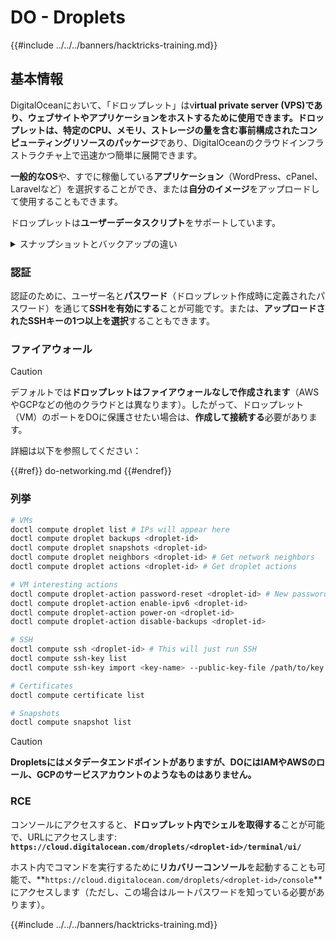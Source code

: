 # DO - Droplets

{{#include ../../../banners/hacktricks-training.md}}

## 基本情報

DigitalOceanにおいて、「ドロップレット」はv**irtual private server (VPS)**であり、ウェブサイトやアプリケーションをホストするために使用できます。ドロップレットは、特定のCPU、メモリ、ストレージの量を含む**事前構成されたコンピューティングリソースのパッケージ**であり、DigitalOceanのクラウドインフラストラクチャ上で迅速かつ簡単に展開できます。

**一般的なOS**や、すでに稼働している**アプリケーション**（WordPress、cPanel、Laravelなど）を選択することができ、または**自分のイメージ**をアップロードして使用することもできます。

ドロップレットは**ユーザーデータスクリプト**をサポートしています。

<details>

<summary>スナップショットとバックアップの違い</summary>

DigitalOceanにおいて、スナップショットはドロップレットのディスクの時点コピーです。スナップショットが取得された時点でのドロップレットのディスクの状態をキャプチャし、オペレーティングシステム、インストールされたアプリケーション、ディスク上のすべてのファイルとデータを含みます。

スナップショットは、元のドロップレットと同じ構成の新しいドロップレットを作成するためや、スナップショットが取得された時点の状態にドロップレットを復元するために使用できます。スナップショットはDigitalOceanのオブジェクトストレージサービスに保存され、増分であるため、前回のスナップショット以降の変更のみが保存されます。これにより、効率的に使用でき、コスト効果も高くなります。

一方、バックアップはドロップレットの完全なコピーであり、オペレーティングシステム、インストールされたアプリケーション、ファイル、データ、ドロップレットの設定とメタデータを含みます。バックアップは通常、定期的に実行され、特定の時点でのドロップレットの全体の状態をキャプチャします。

スナップショットとは異なり、バックアップは圧縮され暗号化された形式で保存され、DigitalOceanのインフラストラクチャからリモートの場所に転送されて安全に保管されます。これにより、バックアップは災害復旧に理想的であり、データ損失やその他の重大なイベントが発生した場合に復元できるドロップレットの完全なコピーを提供します。

要約すると、スナップショットはドロップレットのディスクの時点コピーであり、バックアップはドロップレットの完全なコピーで、設定とメタデータを含みます。スナップショットはDigitalOceanのオブジェクトストレージサービスに保存され、バックアップはDigitalOceanのインフラストラクチャからリモートの場所に転送されます。スナップショットとバックアップの両方はドロップレットを復元するために使用できますが、スナップショットは使用と保存がより効率的であり、バックアップは災害復旧のためのより包括的なバックアップソリューションを提供します。

</details>

### 認証

認証のために、ユーザー名と**パスワード**（ドロップレット作成時に定義されたパスワード）を通じて**SSHを有効にする**ことが可能です。または、**アップロードされたSSHキーの1つ以上を選択**することもできます。

### ファイアウォール

> [!CAUTION]
> デフォルトでは**ドロップレットはファイアウォールなしで作成されます**（AWSやGCPなどの他のクラウドとは異なります）。したがって、ドロップレット（VM）のポートをDOに保護させたい場合は、**作成して接続する**必要があります。

詳細は以下を参照してください：

{{#ref}}
do-networking.md
{{#endref}}

### 列挙
```bash
# VMs
doctl compute droplet list # IPs will appear here
doctl compute droplet backups <droplet-id>
doctl compute droplet snapshots <droplet-id>
doctl compute droplet neighbors <droplet-id> # Get network neighbors
doctl compute droplet actions <droplet-id> # Get droplet actions

# VM interesting actions
doctl compute droplet-action password-reset <droplet-id> # New password is emailed to the user
doctl compute droplet-action enable-ipv6 <droplet-id>
doctl compute droplet-action power-on <droplet-id>
doctl compute droplet-action disable-backups <droplet-id>

# SSH
doctl compute ssh <droplet-id> # This will just run SSH
doctl compute ssh-key list
doctl compute ssh-key import <key-name> --public-key-file /path/to/key.pub

# Certificates
doctl compute certificate list

# Snapshots
doctl compute snapshot list
```
> [!CAUTION]
> **Dropletsにはメタデータエンドポイントがありますが、DOにはIAMやAWSのロール、GCPのサービスアカウントのようなものはありません。**

### RCE

コンソールにアクセスすると、**ドロップレット内でシェルを取得する**ことが可能で、URLにアクセスします: **`https://cloud.digitalocean.com/droplets/<droplet-id>/terminal/ui/`**

ホスト内でコマンドを実行するために**リカバリーコンソール**を起動することも可能で、**`https://cloud.digitalocean.com/droplets/<droplet-id>/console`**にアクセスします（ただし、この場合はルートパスワードを知っている必要があります）。

{{#include ../../../banners/hacktricks-training.md}}
